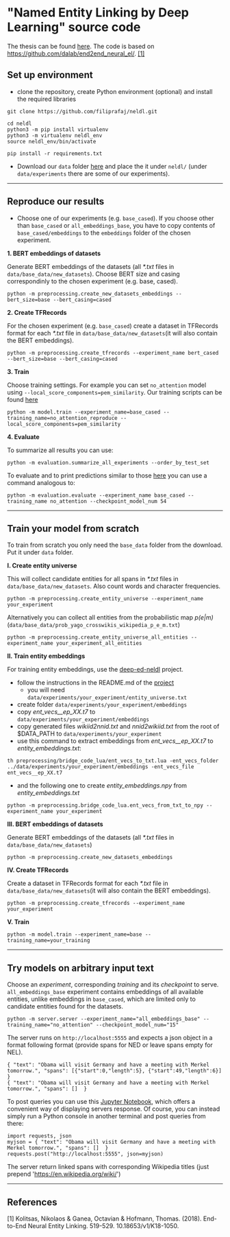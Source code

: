 # "Named Entity Linking by Deep Learning" source code

The thesis can be found [here](https://drive.google.com/file/d/1dic_9HvdhlYbFwDJS0Z3OJbLuJGGBod-/view?usp=sharing).
The code is based on https://github.com/dalab/end2end_neural_el/. [[1]](1)
## Set up environment
- clone the repository, create Python environment (optional) and install the required libraries
```
git clone https://github.com/filiprafaj/neldl.git

cd neldl
python3 -m pip install virtualenv
python3 -m virtualenv neldl_env
source neldl_env/bin/activate

pip install -r requirements.txt
```
- Download our `data` folder [here]() and place the it under `neldl/` (under `data/experiments` there are some of our experiments).
---
## Reproduce our results

- Choose one of our experiments (e.g. `base_cased`). If you choose other than `base_cased` or `all_embeddings_base`, you have to copy contents of `base_cased/embeddings` to the `embeddings` folder of the chosen experiment.

**1. BERT embeddings of datasets**

Generate BERT embeddings of the datasets (all *\*.txt* files in `data/base_data/new_datasets`). Choose BERT size and casing correspondinly to the chosen experiment (e.g. base, cased).
```
python -m preprocessing.create_new_datasets_embeddings --bert_size=base --bert_casing=cased 
```

**2. Create TFRecords**

For the chosen experiment (e.g. `base_cased`) create a dataset in TFRecords format for each *\*.txt* file in `data/base_data/new_datasets`(it will also contain the BERT embeddings).
```
python -m preprocessing.create_tfrecords --experiment_name bert_cased --bert_size=base --bert_casing=cased 
```

**3. Train**

Choose training settings. For example you can set `no_attention` model using `--local_score_components=pem_similarity`. Our training scripts can be found [here](https://github.com/filiprafaj/neldl/tree/main/code/scripts)
```
python -m model.train --experiment_name=base_cased --training_name=no_attention_reproduce --local_score_components=pem_similarity
```

**4. Evaluate**

To summarize all results you can use:
```
python -m evaluation.summarize_all_experiments --order_by_test_set
```
To evaluate and to print predictions similar to those [here]() you can use a command analogous to:
```
python -m evaluation.evaluate --experiment_name base_cased --training_name no_attention --checkpoint_model_num 54
```

---
## Train your model from scratch

To train from scratch you only need the `base_data` folder from the download. Put it under `data` folder.

**I. Create entity universe**

This will collect candidate entities for all spans in *\*.txt* files in `data/base_data/new_datasets`. Also count words and character frequencies.
```
python -m preprocessing.create_entity_universe --experiment_name your_experiment
```
Alternatively you can collect all entities from the probabilistic map *p(e|m)* (`data/base_data/prob_yago_crosswikis_wikipedia_p_e_m.txt`)
```
python -m preprocessing.create_entity_universe_all_entities --experiment_name your_experiment_all_entities
```

**II. Train entity embeddings**

For training entity embeddings, use the [deep-ed-neldl](https://github.com/filiprafaj/deep-ed-neldl) project.
- follow the instructions in the README.md of the [project](https://github.com/filiprafaj/deep-ed-neldl)
  - you will need `data/experiments/your_experiment/entity_universe.txt`
- create folder `data/experiments/your_experiment/embeddings`
- copy *ent_vecs__ep_XX.t7* to `data/experiments/your_experiment/embeddings`
- copy generated files *wikiid2nnid.txt* and *nnid2wikiid.txt* from the root of $DATA_PATH to `data/experiments/your_experiment`
- use this command to extract embeddings from *ent_vecs__ep_XX.t7* to *entity_embeddings.txt*:
```
th preprocessing/bridge_code_lua/ent_vecs_to_txt.lua -ent_vecs_folder ../data/experiments/your_experiment/embeddings -ent_vecs_file ent_vecs__ep_XX.t7
```
- and the following one to create *entity_embeddings.npy* from *entity_embeddings.txt*
```
python -m preprocessing.bridge_code_lua.ent_vecs_from_txt_to_npy --experiment_name your_experiment
```

**III. BERT embeddings of datasets**

Generate BERT embeddings of the datasets (all *\*.txt* files in `data/base_data/new_datasets`)
```
python -m preprocessing.create_new_datasets_embeddings
```

**IV. Create TFRecords**

Create a dataset in TFRecords format for each *\*.txt* file in `data/base_data/new_datasets`(it will also contain the BERT embeddings).
```
python -m preprocessing.create_tfrecords --experiment_name your_experiment
```

**V. Train**

```
python -m model.train --experiment_name=base --training_name=your_training
```
---
## Try models on arbitrary input text
Choose an *experiment*, corresponding *training* and its *checkpoint* to serve. `all_embeddings_base` experiment contains embeddings of all available entities, unlike embeddings in `base_cased`, which are limited only to candidate entities found for the datasets.
```
python -m server.server --experiment_name="all_embeddings_base" --training_name="no_attention" --checkpoint_model_num="15"
```
The server runs on `http://localhost:5555` and expects a json object in a format following format (provide spans for NED or leave spans empty for NEL).
```
{ "text": "Obama will visit Germany and have a meeting with Merkel tomorrow.", "spans": [{"start":0,"length":5}, {"start":49,"length":6}]  }
{ "text": "Obama will visit Germany and have a meeting with Merkel tomorrow.", "spans": []  }
```
To post queries you can use this [Jupyter Notebook](https://github.com/filiprafaj/neldl/blob/main/code/server/client.ipynb), which offers a convenient way of displaying servers response. Of course, you can instead simply run a Python console in another terminal and post queries from there:
```
import requests, json
myjson = { "text": "Obama will visit Germany and have a meeting with Merkel tomorrow.", "spans": []  }
requests.post("http://localhost:5555", json=myjson)
```
The server return linked spans with corresponding Wikipedia titles (just prepend 'https://en.wikipedia.org/wiki/')

---
## References
<a id="1">[1]</a> 
Kolitsas, Nikolaos & Ganea, Octavian & Hofmann, Thomas. (2018). End-to-End Neural Entity Linking. 519-529. 10.18653/v1/K18-1050. 
